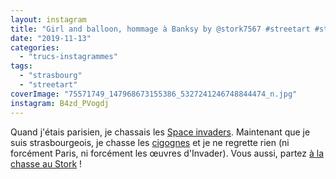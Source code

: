 ```yaml
---
layout: instagram
title: "Girl and balloon, hommage à Banksy by @stork7567 #streetart #strasbourg"
date: "2019-11-13"
categories: 
  - "trucs-instagrammes"
tags: 
  - "strasbourg"
  - "streetart"
coverImage: "75571749_147968673155386_5327241246748844474_n.jpg"
instagram: B4zd_PVogdj
---
```


Quand j'étais parisien, je chassais les [Space invaders](http://sitofotos.6x8.org/index.php?/category/2). Maintenant que je suis strasbourgeois, je chasse les [cigognes](https://www.6x8.org/tag/stork7567/) et je ne regrette rien (ni forcément Paris, ni forcément les œuvres d'Invader). Vous aussi, partez [à la chasse au Stork](https://www.6x8.org/2019/11/a-la-chasse-au-stork/) !
